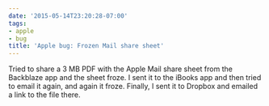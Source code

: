 ```yaml
---
date: '2015-05-14T23:20:28-07:00'
tags:
- apple
- bug
title: 'Apple bug: Frozen Mail share sheet'
---
```


Tried to share a 3 MB PDF with the Apple Mail share sheet from the Backblaze app and the sheet froze. I sent it to the iBooks app and then tried to email it again, and again it froze. Finally, I sent it to Dropbox and emailed a link to the file there.
